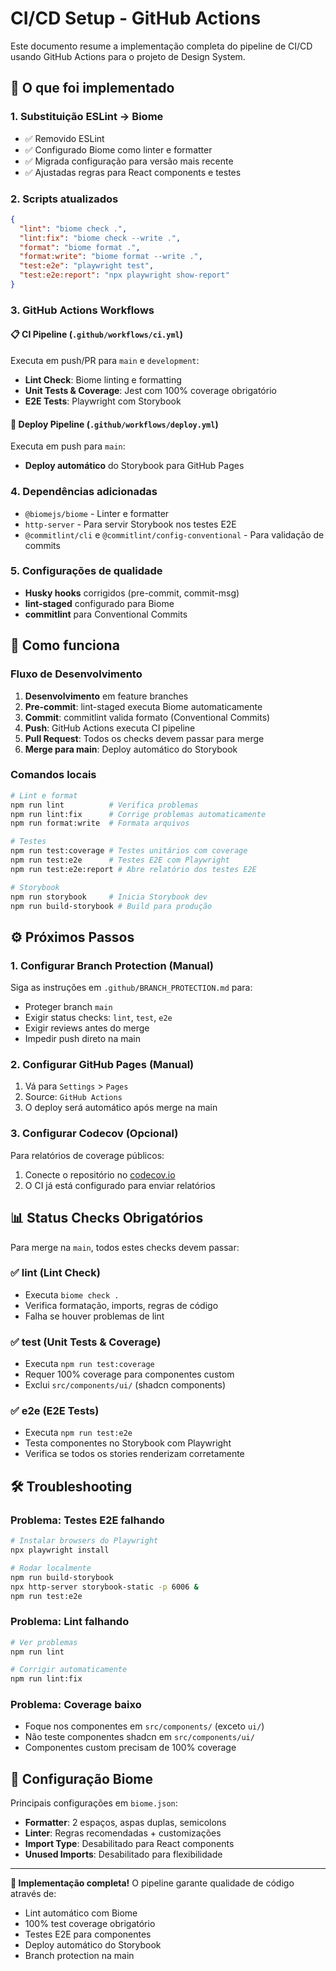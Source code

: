 # CI/CD Setup - GitHub Actions

Este documento resume a implementação completa do pipeline de CI/CD usando GitHub Actions para o projeto de Design System.

## 🚀 O que foi implementado

### 1. **Substituição ESLint → Biome**
- ✅ Removido ESLint
- ✅ Configurado Biome como linter e formatter
- ✅ Migrada configuração para versão mais recente
- ✅ Ajustadas regras para React components e testes

### 2. **Scripts atualizados**
```json
{
  "lint": "biome check .",
  "lint:fix": "biome check --write .",
  "format": "biome format .",
  "format:write": "biome format --write .",
  "test:e2e": "playwright test",
  "test:e2e:report": "npx playwright show-report"
}
```

### 3. **GitHub Actions Workflows**

#### 📋 **CI Pipeline** (`.github/workflows/ci.yml`)
Executa em push/PR para `main` e `development`:

- **Lint Check**: Biome linting e formatting
- **Unit Tests & Coverage**: Jest com 100% coverage obrigatório
- **E2E Tests**: Playwright com Storybook

#### 🚀 **Deploy Pipeline** (`.github/workflows/deploy.yml`)
Executa em push para `main`:

- **Deploy automático** do Storybook para GitHub Pages

### 4. **Dependências adicionadas**
- `@biomejs/biome` - Linter e formatter
- `http-server` - Para servir Storybook nos testes E2E
- `@commitlint/cli` e `@commitlint/config-conventional` - Para validação de commits

### 5. **Configurações de qualidade**
- **Husky hooks** corrigidos (pre-commit, commit-msg)
- **lint-staged** configurado para Biome
- **commitlint** para Conventional Commits

## 🔧 Como funciona

### Fluxo de Desenvolvimento
1. **Desenvolvimento** em feature branches
2. **Pre-commit**: lint-staged executa Biome automaticamente
3. **Commit**: commitlint valida formato (Conventional Commits)
4. **Push**: GitHub Actions executa CI pipeline
5. **Pull Request**: Todos os checks devem passar para merge
6. **Merge para main**: Deploy automático do Storybook

### Comandos locais
```bash
# Lint e format
npm run lint          # Verifica problemas
npm run lint:fix      # Corrige problemas automaticamente
npm run format:write  # Formata arquivos

# Testes
npm run test:coverage # Testes unitários com coverage
npm run test:e2e      # Testes E2E com Playwright
npm run test:e2e:report # Abre relatório dos testes E2E

# Storybook
npm run storybook     # Inicia Storybook dev
npm run build-storybook # Build para produção
```

## ⚙️ Próximos Passos

### 1. **Configurar Branch Protection** (Manual)
Siga as instruções em `.github/BRANCH_PROTECTION.md` para:
- Proteger branch `main`
- Exigir status checks: `lint`, `test`, `e2e`
- Exigir reviews antes do merge
- Impedir push direto na main

### 2. **Configurar GitHub Pages** (Manual)
1. Vá para `Settings` > `Pages`
2. Source: `GitHub Actions`
3. O deploy será automático após merge na main

### 3. **Configurar Codecov** (Opcional)
Para relatórios de coverage públicos:
1. Conecte o repositório no [codecov.io](https://codecov.io)
2. O CI já está configurado para enviar relatórios

## 📊 Status Checks Obrigatórios

Para merge na `main`, todos estes checks devem passar:

### ✅ **lint** (Lint Check)
- Executa `biome check .`
- Verifica formatação, imports, regras de código
- Falha se houver problemas de lint

### ✅ **test** (Unit Tests & Coverage)
- Executa `npm run test:coverage`
- Requer 100% coverage para componentes custom
- Exclui `src/components/ui/` (shadcn components)

### ✅ **e2e** (E2E Tests)
- Executa `npm run test:e2e`
- Testa componentes no Storybook com Playwright
- Verifica se todos os stories renderizam corretamente

## 🛠️ Troubleshooting

### Problema: Testes E2E falhando
```bash
# Instalar browsers do Playwright
npx playwright install

# Rodar localmente
npm run build-storybook
npx http-server storybook-static -p 6006 &
npm run test:e2e
```

### Problema: Lint falhando
```bash
# Ver problemas
npm run lint

# Corrigir automaticamente
npm run lint:fix
```

### Problema: Coverage baixo
- Foque nos componentes em `src/components/` (exceto `ui/`)
- Não teste componentes shadcn em `src/components/ui/`
- Componentes custom precisam de 100% coverage

## 📝 Configuração Biome

Principais configurações em `biome.json`:
- **Formatter**: 2 espaços, aspas duplas, semicolons
- **Linter**: Regras recomendadas + customizações
- **Import Type**: Desabilitado para React components
- **Unused Imports**: Desabilitado para flexibilidade

---

**🎉 Implementação completa!** O pipeline garante qualidade de código através de:
- Lint automático com Biome
- 100% test coverage obrigatório  
- Testes E2E para componentes
- Deploy automático do Storybook
- Branch protection na main 